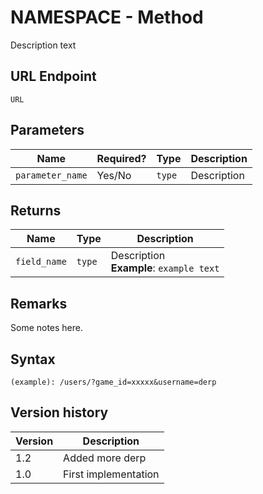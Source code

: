 # NAMESPACE - Method

Description text

## URL Endpoint

```
URL
```

## Parameters

Name | Required? | Type | Description
--- | --- | --- | ---
`parameter_name` | Yes/No | `type` | Description

## Returns

Name | Type | Description
--- | --- | ---
`field_name` | `type` | Description <br> **Example**: `example text`

## Remarks

Some notes here.

## Syntax

```
(example): /users/?game_id=xxxxx&username=derp
```

## Version history

Version | Description
--- | ---
1.2 | Added more derp
1.0 | First implementation
